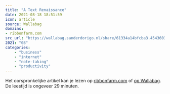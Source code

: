 ```yaml
---
title: "A Text Renaissance"
date: 2021-08-18 18:51:59
icon: article
source: Wallabag
domains:
- ribbonfarm.com
src_url: "https://wallabag.sanderdorigo.nl/share/61334a14bfcba3.45436035"
2021: "08"
categories:
    - "business"
    - "internet"
    - "note-taking"
    - "productivity"
---
```

Het oorspronkelijke artikel kan je lezen op [ribbonfarm.com](https://www.ribbonfarm.com/2020/02/24/a-text-renaissance/) of [op Wallabag](https://wallabag.sanderdorigo.nl/share/61334a14bfcba3.45436035). De leestijd is ongeveer 29 minuten.